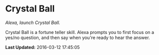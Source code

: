 # Crystal Ball
*Alexa, launch Crystal Ball.*

Crystal Ball is a fortune teller skill. Alexa prompts you to first focus on a yes/no question, and then say when you're ready to hear the answer.

**Last Updated:** 2016-03-12 17:45:05
